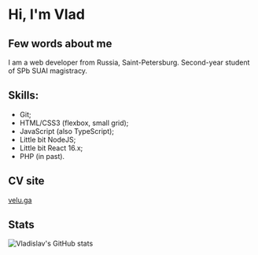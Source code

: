 # Hi, I'm Vlad
## Few words about me
I am a web developer from Russia, Saint-Petersburg. Second-year student of SPb SUAI magistracy.

## Skills:
* Git;
* HTML/CSS3 (flexbox, small grid);
* JavaScript (also TypeScript);
* Little bit NodeJS;
* Little bit React 16.x;
* PHP (in past).

## CV site
[velu.ga](https://velu.ga/)

## Stats
![Vladislav's GitHub stats](https://github-readme-stats.vercel.app/api?username=vladislav805&theme=dark)

